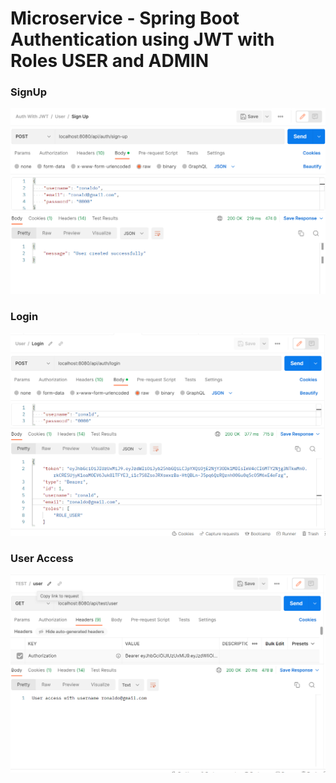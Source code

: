 # Microservice - Spring Boot Authentication using JWT with Roles USER and ADMIN

### SignUp
![Sign_Up API](sign-up-api.png)

### Login
![User Access API](login-api.png)

### User Access
![User Access API](user-test-url-api.png)
